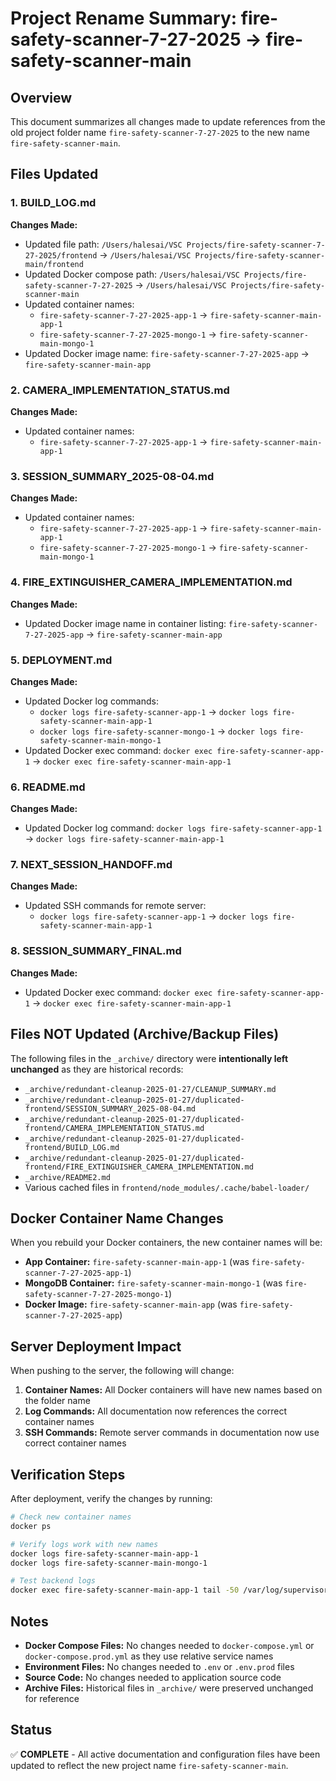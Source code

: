 # Project Rename Summary: fire-safety-scanner-7-27-2025 → fire-safety-scanner-main

## Overview
This document summarizes all changes made to update references from the old project folder name `fire-safety-scanner-7-27-2025` to the new name `fire-safety-scanner-main`.

## Files Updated

### 1. BUILD_LOG.md
**Changes Made:**
- Updated file path: `/Users/halesai/VSC Projects/fire-safety-scanner-7-27-2025/frontend` → `/Users/halesai/VSC Projects/fire-safety-scanner-main/frontend`
- Updated Docker compose path: `/Users/halesai/VSC Projects/fire-safety-scanner-7-27-2025` → `/Users/halesai/VSC Projects/fire-safety-scanner-main`
- Updated container names:
  - `fire-safety-scanner-7-27-2025-app-1` → `fire-safety-scanner-main-app-1`
  - `fire-safety-scanner-7-27-2025-mongo-1` → `fire-safety-scanner-main-mongo-1`
- Updated Docker image name: `fire-safety-scanner-7-27-2025-app` → `fire-safety-scanner-main-app`

### 2. CAMERA_IMPLEMENTATION_STATUS.md
**Changes Made:**
- Updated container names:
  - `fire-safety-scanner-7-27-2025-app-1` → `fire-safety-scanner-main-app-1`

### 3. SESSION_SUMMARY_2025-08-04.md
**Changes Made:**
- Updated container names:
  - `fire-safety-scanner-7-27-2025-app-1` → `fire-safety-scanner-main-app-1`
  - `fire-safety-scanner-7-27-2025-mongo-1` → `fire-safety-scanner-main-mongo-1`

### 4. FIRE_EXTINGUISHER_CAMERA_IMPLEMENTATION.md
**Changes Made:**
- Updated Docker image name in container listing: `fire-safety-scanner-7-27-2025-app` → `fire-safety-scanner-main-app`

### 5. DEPLOYMENT.md
**Changes Made:**
- Updated Docker log commands:
  - `docker logs fire-safety-scanner-app-1` → `docker logs fire-safety-scanner-main-app-1`
  - `docker logs fire-safety-scanner-mongo-1` → `docker logs fire-safety-scanner-main-mongo-1`
- Updated Docker exec command: `docker exec fire-safety-scanner-app-1` → `docker exec fire-safety-scanner-main-app-1`

### 6. README.md
**Changes Made:**
- Updated Docker log command: `docker logs fire-safety-scanner-app-1` → `docker logs fire-safety-scanner-main-app-1`

### 7. NEXT_SESSION_HANDOFF.md
**Changes Made:**
- Updated SSH commands for remote server:
  - `docker logs fire-safety-scanner-app-1` → `docker logs fire-safety-scanner-main-app-1`

### 8. SESSION_SUMMARY_FINAL.md
**Changes Made:**
- Updated Docker exec command: `docker exec fire-safety-scanner-app-1` → `docker exec fire-safety-scanner-main-app-1`

## Files NOT Updated (Archive/Backup Files)
The following files in the `_archive/` directory were **intentionally left unchanged** as they are historical records:
- `_archive/redundant-cleanup-2025-01-27/CLEANUP_SUMMARY.md`
- `_archive/redundant-cleanup-2025-01-27/duplicated-frontend/SESSION_SUMMARY_2025-08-04.md`
- `_archive/redundant-cleanup-2025-01-27/duplicated-frontend/CAMERA_IMPLEMENTATION_STATUS.md`
- `_archive/redundant-cleanup-2025-01-27/duplicated-frontend/BUILD_LOG.md`
- `_archive/redundant-cleanup-2025-01-27/duplicated-frontend/FIRE_EXTINGUISHER_CAMERA_IMPLEMENTATION.md`
- `_archive/README2.md`
- Various cached files in `frontend/node_modules/.cache/babel-loader/`

## Docker Container Name Changes
When you rebuild your Docker containers, the new container names will be:
- **App Container:** `fire-safety-scanner-main-app-1` (was `fire-safety-scanner-7-27-2025-app-1`)
- **MongoDB Container:** `fire-safety-scanner-main-mongo-1` (was `fire-safety-scanner-7-27-2025-mongo-1`)
- **Docker Image:** `fire-safety-scanner-main-app` (was `fire-safety-scanner-7-27-2025-app`)

## Server Deployment Impact
When pushing to the server, the following will change:
1. **Container Names:** All Docker containers will have new names based on the folder name
2. **Log Commands:** All documentation now references the correct container names
3. **SSH Commands:** Remote server commands in documentation now use correct container names

## Verification Steps
After deployment, verify the changes by running:
```bash
# Check new container names
docker ps

# Verify logs work with new names
docker logs fire-safety-scanner-main-app-1
docker logs fire-safety-scanner-main-mongo-1

# Test backend logs
docker exec fire-safety-scanner-main-app-1 tail -50 /var/log/supervisor/backend.out.log
```

## Notes
- **Docker Compose Files:** No changes needed to `docker-compose.yml` or `docker-compose.prod.yml` as they use relative service names
- **Environment Files:** No changes needed to `.env` or `.env.prod` files
- **Source Code:** No changes needed to application source code
- **Archive Files:** Historical files in `_archive/` were preserved unchanged for reference

## Status
✅ **COMPLETE** - All active documentation and configuration files have been updated to reflect the new project name `fire-safety-scanner-main`.